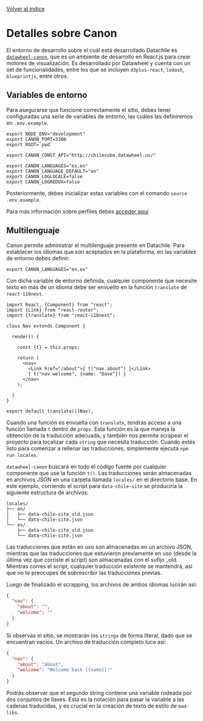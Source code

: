 [Volver al índice](general.md)

# Detalles sobre Canon
El entorno de desarrollo sobre el cuál está desarrollado Datachile es [`datawheel-canon`](https://github.com/Datawheel/datawheel-canon), que es un ambiente de desarrollo en React.js para crear motores de visualización. Es desarrollado por Datawheel y cuenta con un set de funcionalidades, entre los que se incluyen `d3plus-react`, `lodash`, `blueprintjs`, entre otros.

## Variables de entorno
Para asegurarse que funcione correctamente el sitio, debes tener configuradas una serie de variables de entorno, las cuáles las definiremos en `.env.example`.

```JSX
export NODE_ENV="development"
export CANON_PORT=3300
export ROOT=`pwd`

export CANON_CONST_API="http://chilecube.datawheel.us/"

export CANON_LANGUAGES="es,en"
export CANON_LANGUAGE_DEFAULT="en"
export CANON_LOGLOCALE=false
export CANON_LOGREDUX=false
```

Posteriormente, debes inicializar estas variables con el comando `source .env.example`.

Para más información sobre perfiles debes [acceder aquí](charts.md)

## Multilenguaje
Canon permite administrar el multilenguaje presente en Datachile. Para establecer los idiomas que son aceptados en la plataforma, en las variables de entorno debes definir:

```JSX
export CANON_LANGUAGES="en,es"
```

Con dicha variable de entorno definida, cualquier componente que necesite texto en más de un idioma debe ser envuelto en la función `translate` de `react-i18next`.

```JSX
import React, {Component} from "react";
import {Link} from "react-router";
import {translate} from "react-i18next";

class Nav extends Component {

  render() {

    const {t} = this.props;

    return (
      <nav>
        <Link href="/about">{ t("nav.about") }</Link>
        { t("nav.welcome", {name: "Dave"}) }
      </nav>
    );

  }
}

export default translate()(Nav);
```

Cuando una función es envuelta con `translate`, tendrás acceso a una función llamada `t` dentro de `props`. Esta función es la que maneja la obtención de la traducción adecuada, y también nos permite scrapear el proyecto para localizar cada `string` que necesita traducción. Cuando estés listo para comenzar a rellenar las traducciones, simplemente ejecuta `npm run locales`.

`datawheel-canon` buscará en todo el código fuente por cualquier componente que use la función `t()`. Las traducciones serán almacenadas en archivos JSON en una carpeta llamada `locales/` en el directorio base. En este ejemplo, corriendo el script para `data-chile-site` se produciría la siguiente estructura de archivos:

```
locales/
├── en/
│   ├── data-chile-site_old.json
│   └── data-chile-site.json
└── es/
    ├── data-chile-site_old.json
    └── data-chile-site.json
```
Las traducciones que están en uso son almacenadas en un archivo JSON, mientras que las traducciones que estuvieron previamente en uso (desde la última vez que corriste el script) son almacenadas con el sufijo _old. Mientras corres el script, cualquier traducción existente se mantendrá, así que no te preocupes de sobrescribir las traducciones previas.

Luego de finalizado el scrapping, los archivos de ambos idiomas lucirán así:

```JSON
{
  "nav": {
    "about": "",
    "welcome": ""
  }
}
```
Si observas el sitio, se mostrarán los `strings` de forma literal, dado que se encuentran vacíos. Un archivo de traducción completo luce así:

```JSON
{
  "nav": {
    "about": "About",
    "welcome": "Welcome back {{name}}!"
  }
}
```
Podrás observar que el segundo string contiene una variable rodeada por dos conjuntos de llaves. Esta es la notación para pasar la variable a las cadenas traducidas, y es crucial en la creación de texto de estilo de `mad-libs`.

